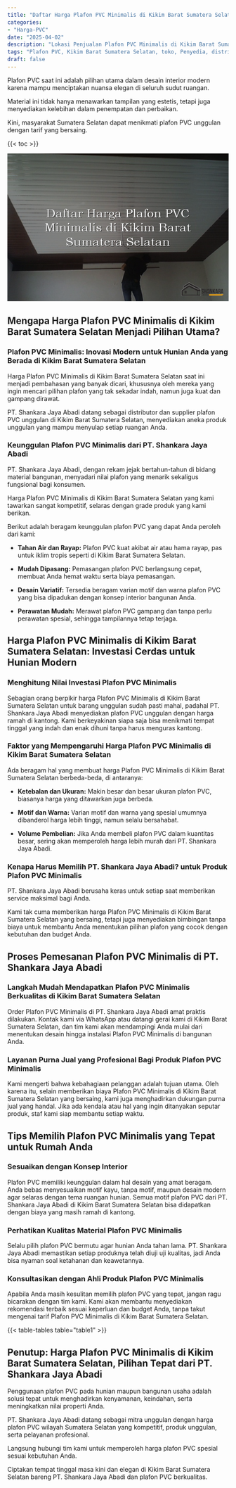 ```yaml
---
title: "Daftar Harga Plafon PVC Minimalis di Kikim Barat Sumatera Selatan"
categories: 
- "Harga-PVC"
date: "2025-04-02"
description: "Lokasi Penjualan Plafon PVC Minimalis di Kikim Barat Sumatera Selatan bagi rumah, kantor, dan toko. Panel terbaik, beragam motif, pilihan warna modern, beserta servis penempatan dikerjakan oleh tim ahli dan kepastian resmi!|Jasa distribusi Plafon PVC Minimalis di Kikim Barat Sumatera Selatan bagi keperluan rumah, kantor, maupun gerai, dengan produk unggulan dan penempatan oleh tim berpengalaman dan jaminan resmi.|Alternatif Plafon PVC Minimalis di Kikim Barat Sumatera Selatan yang terpercaya untuk hunian, kantor, dan gerai, bersama produk unggulan dan instalasi oleh tenaga ahli profesional dan kepastian resmi.|Penjualan Plafon PVC Minimalis di Kikim Barat Sumatera Selatan bagi hunian, kantor, serta gerai, dengan panel terbaik dan pemasangan ditangani oleh tim profesional, dilengkapi beserta kepastian resmi.}"
tags: "Plafon PVC, Kikim Barat Sumatera Selatan, toko, Penyedia, distributor"
draft: false
---
```


Plafon PVC saat ini adalah pilihan utama dalam desain interior modern karena mampu menciptakan nuansa elegan di seluruh sudut ruangan.

Material ini tidak hanya menawarkan tampilan yang estetis, tetapi juga menyediakan kelebihan dalam penempatan dan perbaikan.

Kini, masyarakat Sumatera Selatan dapat menikmati plafon PVC unggulan dengan tarif yang bersaing.

{{< toc >}}

![Daftar Harga Plafon PVC Minimalis di Kikim Barat Sumatera Selatan](/images/Harga-PVC/Daftar-Harga-Plafon-PVC-Minimalis-di-Kikim-Barat-Sumatera-Selatan.png)


## Mengapa Harga Plafon PVC Minimalis di Kikim Barat Sumatera Selatan Menjadi Pilihan Utama?

### Plafon PVC Minimalis: Inovasi Modern untuk Hunian Anda yang Berada di Kikim Barat Sumatera Selatan

Harga Plafon PVC Minimalis di Kikim Barat Sumatera Selatan saat ini menjadi pembahasan yang banyak dicari, khususnya oleh mereka yang ingin mencari pilihan plafon yang tak sekadar indah, namun juga kuat dan gampang dirawat.

PT. Shankara Jaya Abadi datang sebagai distributor dan supplier plafon PVC unggulan di Kikim Barat Sumatera Selatan, menyediakan aneka produk unggulan yang mampu menyulap setiap ruangan Anda.

### Keunggulan Plafon PVC Minimalis dari PT. Shankara Jaya Abadi

PT. Shankara Jaya Abadi, dengan rekam jejak bertahun-tahun di bidang material bangunan, menyadari nilai plafon yang menarik sekaligus fungsional bagi konsumen.

Harga Plafon PVC Minimalis di Kikim Barat Sumatera Selatan yang kami tawarkan sangat kompetitif, selaras dengan grade produk yang kami berikan.

Berikut adalah beragam keunggulan plafon PVC yang dapat Anda peroleh dari kami:

- **Tahan Air dan Rayap:** Plafon PVC kuat akibat air atau hama rayap, pas untuk iklim tropis seperti di Kikim Barat Sumatera Selatan.

- **Mudah Dipasang:** Pemasangan plafon PVC berlangsung cepat, membuat Anda hemat waktu serta biaya pemasangan.

- **Desain Variatif:** Tersedia beragam varian motif dan warna plafon PVC yang bisa dipadukan dengan konsep interior bangunan Anda.

- **Perawatan Mudah:** Merawat plafon PVC gampang dan tanpa perlu perawatan spesial, sehingga tampilannya tetap terjaga.

## Harga Plafon PVC Minimalis di Kikim Barat Sumatera Selatan: Investasi Cerdas untuk Hunian Modern

### Menghitung Nilai Investasi Plafon PVC Minimalis

Sebagian orang berpikir harga Plafon PVC Minimalis di Kikim Barat Sumatera Selatan untuk barang unggulan sudah pasti mahal, padahal PT. Shankara Jaya Abadi menyediakan plafon PVC unggulan dengan harga ramah di kantong. Kami berkeyakinan siapa saja bisa menikmati tempat tinggal yang indah dan enak dihuni tanpa harus menguras kantong.

### Faktor yang Mempengaruhi Harga Plafon PVC Minimalis di Kikim Barat Sumatera Selatan

Ada beragam hal yang membuat harga Plafon PVC Minimalis di Kikim Barat Sumatera Selatan berbeda-beda, di antaranya:

- **Ketebalan dan Ukuran:** Makin besar dan besar ukuran plafon PVC, biasanya harga yang ditawarkan juga berbeda.

- **Motif dan Warna:** Varian motif dan warna yang spesial umumnya dibanderol harga lebih tinggi, namun selalu bersahabat.

- **Volume Pembelian:** Jika Anda membeli plafon PVC dalam kuantitas besar, sering akan memperoleh harga lebih murah dari PT. Shankara Jaya Abadi.

### Kenapa Harus Memilih PT. Shankara Jaya Abadi? untuk Produk Plafon PVC Minimalis

PT. Shankara Jaya Abadi berusaha keras untuk setiap saat memberikan service maksimal bagi Anda.

Kami tak cuma memberikan harga Plafon PVC Minimalis di Kikim Barat Sumatera Selatan yang bersaing, tetapi juga menyediakan bimbingan tanpa biaya untuk membantu Anda menentukan pilihan plafon yang cocok dengan kebutuhan dan budget Anda.

## Proses Pemesanan Plafon PVC Minimalis di PT. Shankara Jaya Abadi

### Langkah Mudah Mendapatkan Plafon PVC Minimalis Berkualitas di Kikim Barat Sumatera Selatan

Order Plafon PVC Minimalis di PT. Shankara Jaya Abadi amat praktis dilakukan. Kontak kami via WhatsApp atau datangi gerai kami di Kikim Barat Sumatera Selatan, dan tim kami akan mendampingi Anda mulai dari menentukan desain hingga instalasi Plafon PVC Minimalis di bangunan Anda.

### Layanan Purna Jual yang Profesional Bagi Produk Plafon PVC Minimalis

Kami mengerti bahwa kebahagiaan pelanggan adalah tujuan utama. Oleh karena itu, selain memberikan biaya Plafon PVC Minimalis di Kikim Barat Sumatera Selatan yang bersaing, kami juga menghadirkan dukungan purna jual yang handal. Jika ada kendala atau hal yang ingin ditanyakan seputar produk, staf kami siap membantu setiap waktu.

## Tips Memilih Plafon PVC Minimalis yang Tepat untuk Rumah Anda

### Sesuaikan dengan Konsep Interior

Plafon PVC memiliki keunggulan dalam hal desain yang amat beragam. Anda bebas menyesuaikan motif kayu, tanpa motif, maupun desain modern agar selaras dengan tema ruangan hunian. Semua motif plafon PVC dari PT. Shankara Jaya Abadi di Kikim Barat Sumatera Selatan bisa didapatkan dengan biaya yang masih ramah di kantong.

### Perhatikan Kualitas Material Plafon PVC Minimalis

Selalu pilih plafon PVC bermutu agar hunian Anda tahan lama. PT. Shankara Jaya Abadi memastikan setiap produknya telah diuji uji kualitas, jadi Anda bisa nyaman soal ketahanan dan keawetannya.

### Konsultasikan dengan Ahli Produk Plafon PVC Minimalis

Apabila Anda masih kesulitan memilih plafon PVC yang tepat, jangan ragu bicarakan dengan tim kami. Kami akan membantu menyediakan rekomendasi terbaik sesuai keperluan dan budget Anda, tanpa takut mengenai tarif Plafon PVC Minimalis di Kikim Barat Sumatera Selatan.

{{< table-tables table="table1" >}}

## Penutup: Harga Plafon PVC Minimalis di Kikim Barat Sumatera Selatan, Pilihan Tepat dari PT. Shankara Jaya Abadi

Penggunaan plafon PVC pada hunian maupun bangunan usaha adalah solusi tepat untuk menghadirkan kenyamanan, keindahan, serta meningkatkan nilai properti Anda.

PT. Shankara Jaya Abadi datang sebagai mitra unggulan dengan harga plafon PVC wilayah Sumatera Selatan yang kompetitif, produk unggulan, serta pelayanan profesional.

Langsung hubungi tim kami untuk memperoleh harga plafon PVC spesial sesuai kebutuhan Anda.

Ciptakan tempat tinggal masa kini dan elegan di Kikim Barat Sumatera Selatan bareng PT. Shankara Jaya Abadi dan plafon PVC berkualitas.